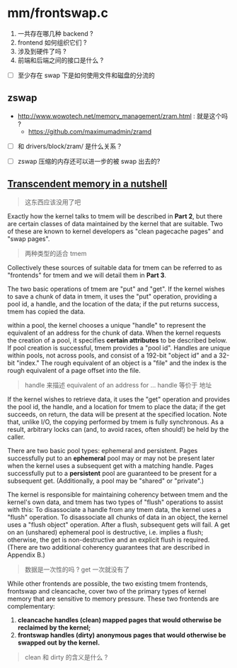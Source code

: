 # mm/frontswap.c

1. 一共存在哪几种 backend ?
2. frontend 如何组织它们 ?
3. 涉及到硬件了吗 ?
5. 前端和后端之间的接口是什么 ?

- [ ] 至少存在 swap 下是如何使用文件和磁盘的分流的



## zswap
- http://www.wowotech.net/memory_management/zram.html : 就是这个吗 ?
  - https://github.com/maximumadmin/zramd

- [ ] 和 drivers/block/zram/ 是什么关系？

- [ ] zswap 压缩的内存还可以进一步的被 swap 出去的?

## [Transcendent memory in a nutshell](https://lwn.net/Articles/454795/)
> 这东西应该没用了吧

Exactly how the kernel talks to tmem will be described in **Part 2**,
but there are certain classes of data maintained by the kernel that are suitable.
Two of these are known to kernel developers as "clean pagecache pages" and "swap pages".

> 两种类型的适合 tmem

Collectively these sources of suitable data for tmem can be referred to as "frontends" for tmem
and we will detail them in **Part 3**.

The two basic operations of tmem are "put" and "get".
If the kernel wishes to save a chunk of data in tmem, it uses the "put" operation, providing a pool id, a handle, and the location of the data;
if the put returns success, tmem has copied the data.

within a pool, the kernel chooses a unique "handle" to represent the equivalent of an address for the chunk of data.
When the kernel requests the creation of a pool, it specifies **certain attributes** to be described below.
If pool creation is successful, tmem provides a "pool id".
Handles are unique within pools, not across pools, and consist of a 192-bit "object id" and a 32-bit "index."
The rough equivalent of an object is a "file" and the index is the rough equivalent of a page offset into the file.
> handle 来描述 equivalent of an address for ...
> handle 等价于 地址

If the kernel wishes to retrieve data, it uses the "get" operation and provides the pool id, the handle, and a location for tmem to place the data;
if the get succeeds, on return, the data will be present at the specified location.
Note that, unlike I/O, the copying performed by tmem is fully synchronous.
As a result, arbitrary locks can (and, to avoid races, often should!) be held by the caller.

There are two basic pool types: ephemeral and persistent.
Pages successfully put to an **ephemeral** pool may or may not be present later when the kernel uses a subsequent get with a matching handle.
Pages successfully put to a **persistent** pool are guaranteed to be present for a subsequent get. (Additionally, a pool may be "shared" or "private".)

The kernel is responsible for maintaining coherency between tmem and the kernel's own data,
and tmem has two types of "flush" operations to assist with this: To disassociate a handle from any tmem data, the kernel uses a "flush" operation.
To disassociate all chunks of data in an object, the kernel uses a "flush object" operation.
After a flush, subsequent gets will fail. A get on an (unshared) ephemeral pool is destructive, i.e. implies a flush; otherwise, the get is non-destructive and an explicit flush is required.
(There are two additional coherency guarantees that are described in Appendix B.)
> 数据是一次性的吗 ? get 一次就没有了

While other frontends are possible, the two existing tmem frontends, frontswap and cleancache, cover two of the primary types of kernel memory that are sensitive to memory pressure.
These two frontends are complementary:
1. **cleancache handles (clean) mapped pages that would otherwise be reclaimed by the kernel;**
2. **frontswap handles (dirty) anonymous pages that would otherwise be swapped out by the kernel.**

> clean 和 dirty 的含义是什么 ?
